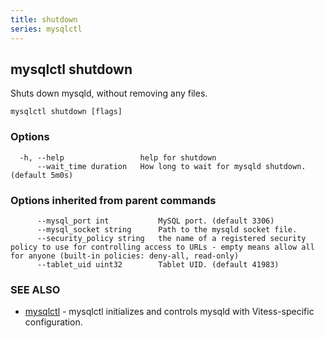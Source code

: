 ```yaml
---
title: shutdown
series: mysqlctl
---
```

## mysqlctl shutdown

Shuts down mysqld, without removing any files.

```
mysqlctl shutdown [flags]
```

### Options

```
  -h, --help                 help for shutdown
      --wait_time duration   How long to wait for mysqld shutdown. (default 5m0s)
```

### Options inherited from parent commands

```
      --mysql_port int           MySQL port. (default 3306)
      --mysql_socket string      Path to the mysqld socket file.
      --security_policy string   the name of a registered security policy to use for controlling access to URLs - empty means allow all for anyone (built-in policies: deny-all, read-only)
      --tablet_uid uint32        Tablet UID. (default 41983)
```

### SEE ALSO

* [mysqlctl](../)	 - mysqlctl initializes and controls mysqld with Vitess-specific configuration.

